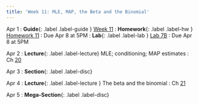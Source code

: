 ```yaml
---
title: 'Week 11: MLE, MAP, the Beta and the Binomial'
---
```


Apr 1
: **Guide**{: .label .label-guide } [Week 11](/assets/guides/spring24/week11.pdf)
: **Homework**{: .label .label-hw } [Homework 11](http://prob140.datahub.berkeley.edu/hub/user-redirect/git-pull?repo=https://github.com/prob140/materials-sp24&branch=main&subPath=hw/Homework_11.ipynb)
    : Due Apr 8 at 5PM
: **Lab**{: .label .label-lab } [Lab 7B](http://prob140.datahub.berkeley.edu/hub/user-redirect/git-pull?repo=https://github.com/prob140/materials-sp24&branch=main&subPath=lab/Lab_07.ipynb)
    : Due Apr 8 at 5PM

Apr 2
: **Lecture**{: .label .label-lecture} MLE; conditioning; MAP estimates
    : Ch [20](http://prob140.org/textbook/content/Chapter_20/00_Approaches_to_Estimation.html)

Apr 3
: **Section**{: .label .label-disc}

Apr 4
: **Lecture**{: .label .label-lecture } The beta and the binomial
    : Ch [21](http://prob140.org/textbook/content/Chapter_21/00_The_Beta_and_the_Binomial.html)

Apr 5
: **Mega-Section**{: .label .label-disc}
